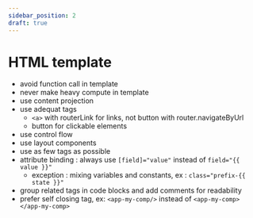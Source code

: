 ```yaml
---
sidebar_position: 2
draft: true
---
```

# HTML template

- avoid function call in template
- never make heavy compute in template 
- use content projection
- use adequat tags
    - `<a>` with routerLink for links, not button with router.navigateByUrl
    - button for clickable elements
- use control flow
- use layout components
- use as few tags as possible
- attribute binding : always use `[field]="value"` instead of `field="{{ value }}"`
    - exception : mixing variables and constants, ex : `class="prefix-{{ state }}"`
- group related tags in code blocks and add comments for readability
- prefer self closing tag, ex: `<app-my-comp/>` instead of `<app-my-comp></app-my-comp>`
